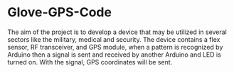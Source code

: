 # Glove-GPS-Code
The aim of the project is to develop a device that may be utilized in several sectors like the military, medical and security. The device contains a flex sensor, RF transceiver, and GPS module, when a pattern is recognized by Arduino then a signal is sent and received by another Arduino and LED is turned on. With the signal, GPS coordinates will be sent.
